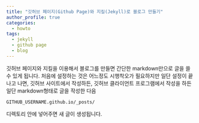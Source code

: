 ```yaml
---
title: "깃허브 페이지(Github Page)와 지킬(Jekyll)로 블로그 만들기"
author_profile: true
categories:
  - howto
tags:
  - jekyll
  - github page
  - blog
---
```

깃허브 페이지와 지킬을 이용해서 블로그를 만들면 간단한 markdown만으로 글을 쓸 수 있게 됩니다.
처음에 설정하는 것은 어느정도 시행착오가 필요하지만 일단 설정이 끝나고 나면,
깃허브 사이트에서 작성하든, 깃허브 클라이언트 프로그램에서 작성을 하든 일단 markdown형태로 글을 작성한 다음

```GITHUB_USERNAME.github.io/_posts/```

디렉토리 안에 넣어주면 새 글이 생성됩니다.
